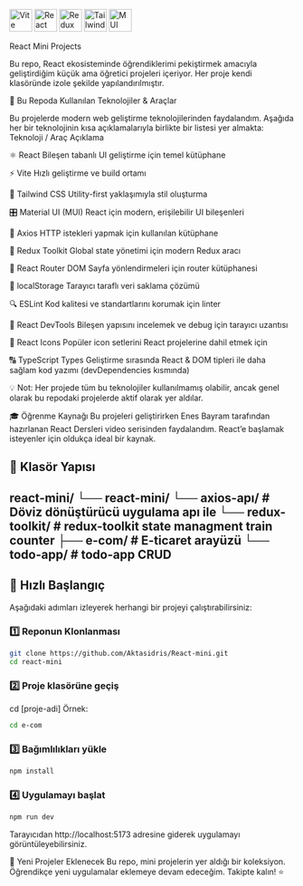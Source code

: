 <p align="left">
  <img src="https://vitejs.dev/logo.svg" alt="Vite" width="40"/>
  <img src="https://cdn.jsdelivr.net/gh/devicons/devicon/icons/react/react-original.svg" alt="React" width="40"/>
  <img src="https://cdn.jsdelivr.net/gh/devicons/devicon/icons/redux/redux-original.svg" alt="Redux" width="40"/>
  <img src="https://cdn.jsdelivr.net/gh/devicons/devicon/icons/tailwindcss/tailwindcss-plain.svg" alt="Tailwind" width="40"/>
<img src="https://img.shields.io/badge/MUI-007FFF?style=for-the-badge&logo=mui&logoColor=white)" alt="MUI" height="40"/>
</p>

 React Mini Projects

Bu repo, React ekosisteminde öğrendiklerimi pekiştirmek amacıyla geliştirdiğim küçük ama öğretici projeleri içeriyor. Her proje kendi klasöründe izole şekilde yapılandırılmıştır.

🧰 Bu Repoda Kullanılan Teknolojiler & Araçlar

Bu projelerde modern web geliştirme teknolojilerinden faydalandım. Aşağıda her bir teknolojinin kısa açıklamalarıyla birlikte bir listesi yer almakta:
Teknoloji / Araç	Açıklama

⚛️ React	Bileşen tabanlı UI geliştirme için temel kütüphane

⚡ Vite	Hızlı geliştirme ve build ortamı

💨 Tailwind CSS	Utility-first yaklaşımıyla stil oluşturma

🎛️ Material UI (MUI)	React için modern, erişilebilir UI bileşenleri

🔌 Axios	HTTP istekleri yapmak için kullanılan kütüphane

🧩 Redux Toolkit	Global state yönetimi için modern Redux aracı

🧭 React Router DOM	Sayfa yönlendirmeleri için router kütüphanesi

💾 localStorage	Tarayıcı taraflı veri saklama çözümü

🔍 ESLint	Kod kalitesi ve standartlarını korumak için linter

🧪 React DevTools	Bileşen yapısını incelemek ve debug için tarayıcı uzantısı

🧬 React Icons	Popüler icon setlerini React projelerine dahil etmek için

🔠 TypeScript Types	Geliştirme sırasında React & DOM tipleri ile daha sağlam kod yazımı (devDependencies kısmında)

💡 Not: Her projede tüm bu teknolojiler kullanılmamış olabilir, ancak genel olarak bu repodaki projelerde aktif olarak yer aldılar.

🎓 Öğrenme Kaynağı
Bu projeleri geliştirirken Enes Bayram tarafından hazırlanan React Dersleri video serisinden faydalandım. React’e başlamak isteyenler için oldukça ideal bir kaynak.

## 📂 Klasör Yapısı
react-mini/ 
└── react-mini/
  └── axios-apı/ # Döviz dönüştürücü uygulama apı ile
  └── redux-toolkit/ # redux-toolkit state managment train counter
  ├── e-com/ # E-ticaret arayüzü
  └── todo-app/ # todo-app CRUD
---

## 🚀 Hızlı Başlangıç

Aşağıdaki adımları izleyerek herhangi bir projeyi çalıştırabilirsiniz:

### 1️⃣ Reponun Klonlanması
```bash
git clone https://github.com/Aktasidris/React-mini.git
cd react-mini
```

### 2️⃣ Proje klasörüne geçiş
cd [proje-adi]
Örnek:
```bash
cd e-com
```

### 3️⃣ Bağımlılıkları yükle
```bash
npm install
```
### 4️⃣ Uygulamayı başlat
```bash
npm run dev
```
Tarayıcıdan http://localhost:5173 adresine giderek uygulamayı görüntüleyebilirsiniz.

🔄 Yeni Projeler Eklenecek
Bu repo, mini projelerin yer aldığı bir koleksiyon. Öğrendikçe yeni uygulamalar eklemeye devam edeceğim. Takipte kalın! ⭐
